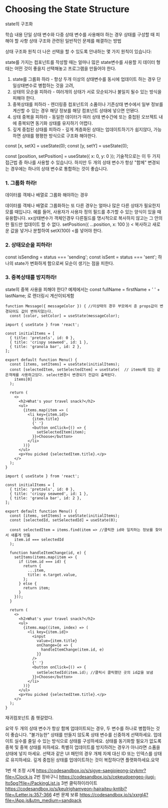 # Choosing the State Structure

state의 구조화

학습 내용
단일 상태 변수와 다중 상태 변수를 사용해야 하는 경우
상태를 구성할 때 피해야 할 사항
상태 구조와 관련된 일반적인 문제를 해결하는 방법





상태 구조화 원칙 
 더 나은 선택을 할 수 있도록 안내하는 몇 가지 원칙이 있습니다:

state를 가지는 컴포넌트를 작성할 때는 얼마나 많은 state변수를 사용할 지 데이터 형태는 어떤 것이 좋을지 선택해놓고 프로그램을 만들어야 한다.


1.  state를 그룹화 하라 - 항상 두개 이상의 상태변수를 동시에 업데이트 하는 경우 단일상태변수로 병합하는 것을 고려,
2. 상태의 모순을 피하라 - 여러개의 상태가 서로 모순되거나 불일치 될수 있는 방식을 피해야 한다.
3. 중복상태를 피하라 - 렌더링중 컴포넌트의 소품이나 기존상태 변수에서 일부 정보를 계산할 수 있는 경우 해당 정보를 해당 컴포넌트 상태에 넣으면 안됀다.
4. 상태 중복을 피하라 - 동일한 데이터가 여러 상태 변수간에 또는 중첩된 오브젝트 내에 중복되면 동기화 상태를 유지하기 어렵다. 
5. 깊게 중첩된 상태를 피하라 - 깊게 계층화된 상태는 업데이트하기가 쉽지않다, 가능하면 상태를 평평한 방식으로 구조화 해야한다. 






const [x, setX] = useState(0);
const [y, setY] = useState(0);


const [position, setPosition] = useState({ x: 0, y: 0 });
기술적으로는 이 두 가지 접근법 중 하나를 사용할 수 있습니다.
하지만 두 개의 상태 변수가 항상 "함께" 변경되는 경우에는 하나의 상태 변수로 통합하는 것이 좋습니다.






### 1. 그룹화 하라!
데이터를 객체나 배열로 그룹화 해야하는 경우

데이터를 객체나 배열로 그룹화하는 또 다른 경우는 얼마나 많은 다른 상태가 필요한지 모를 때입니다.
예를 들어, 사용자가 사용자 정의 필드를 추가할 수 있는 양식이 있을 때 유용합니다.
xx상태변수가 객체인경우 다른필드를 명시적으로 복사하지 않고는 그 안의 한 필드만 업데이트 할 수 없다.
 setPosition({ ...position, x: 100 }) < 복사하고 새로운 값을 넣거나
 분할하여 setX(100) <를 넣어야 한다.


### 2. 상태모순을 피하라!

const isSending = status === 'sending';
const isSent = status === 'sent';
하나의 state가 변화하게 함으로써 모순이 생기는 점을 피한다.

### 3. 중복상태를 방지하라!

state의 중복 사용을 피해야 한다?
예제에서는 
const fullName = firstName + ' ' + lastName; 로 렌더링시 계산이되게함
```
function Message({ messageColor }) { //이상태의 경우 부모에서 준 props값이 변경되어도 값이 변하지않는다.
  const [color, setColor] = useState(messageColor);
```
```
import { useState } from 'react';

const initialItems = [
  { title: 'pretzels', id: 0 },
  { title: 'crispy seaweed', id: 1 },
  { title: 'granola bar', id: 2 },
];

export default function Menu() {
  const [items, setItems] = useState(initialItems);
  const [selectedItem, setSelectedItem] = useState(  // items에 있는 같은객체를 사용하고있다. select변경시 변경되기 전값이 출력된다.
    items[0]
  );

  return (
    <>
      <h2>What's your travel snack?</h2>
      <ul>
        {items.map(item => (
          <li key={item.id}>
            {item.title}
            {' '}
            <button onClick={() => {
              setSelectedItem(item);
            }}>Choose</button>
          </li>
        ))}
      </ul>
      <p>You picked {selectedItem.title}.</p>
    </>
  );
}
```

```
import { useState } from 'react';

const initialItems = [
  { title: 'pretzels', id: 0 },
  { title: 'crispy seaweed', id: 1 },
  { title: 'granola bar', id: 2 },
];

export default function Menu() {
  const [items, setItems] = useState(initialItems);
  const [selectedId, setSelectedId] = useState(0); 

  const selectedItem = items.find(item => //클릭한 id와 일치하는 정보를 찾아서 새롭게 만듦
    item.id === selectedId
  );

  function handleItemChange(id, e) {
    setItems(items.map(item => {
      if (item.id === id) {
        return {
          ...item,
          title: e.target.value,
        };
      } else {
        return item;
      }
    }));
  }

  return (
    <>
      <h2>What's your travel snack?</h2>
      <ul>
        {items.map((item, index) => (
          <li key={item.id}>
            <input
              value={item.title}
              onChange={e => {
                handleItemChange(item.id, e)
              }}
            />
            {' '}
            <button onClick={() => {
              setSelectedId(item.id); //클릭시 클릭했던 곳의 id값을 보냄
            }}>Choose</button>
          </li>
        ))}
      </ul>
      <p>You picked {selectedItem.title}.</p>
    </>
  );
}

```
재귀컴포넌트 좀 헷갈렸다.


요약
두 개의 상태 변수가 항상 함께 업데이트되는 경우, 두 변수를 하나로 병합하는 것이 좋습니다.
"불가능한" 상태를 만들지 않도록 상태 변수를 신중하게 선택하세요.
업데이트 실수를 줄일 수 있는 방식으로 상태를 구성하세요.
상태를 동기화할 필요가 없도록 중복 및 중복 상태를 피하세요.
특별히 업데이트를 방지하려는 경우가 아니라면 소품을 상태에 넣지 마세요.
선택과 같은 UI 패턴의 경우 개체 자체 대신 ID 또는 인덱스를 상태로 유지하세요.
깊게 중첩된 상태를 업데이트하는 것이 복잡하다면 플랫화하세요.요약

1번 색 조정 시계
https://codesandbox.io/s/sigye-saegjojeong-jzykmr?file=/Clock.js
2번 
장바구니
https://codesandbox.io/s/cekeudoengeo-jiugi-lto5pg?file=/PackingList.js
3번 클릭하이라이트
https://codesandbox.io/s/keulrighamyeon-hairaiteu-kntjbj?file=/Letter.js:357-366
4번 문제 보류
https://codesandbox.io/s/xxrgl4?file=/App.js&utm_medium=sandpack
